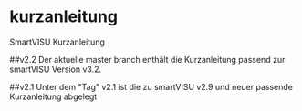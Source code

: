 # kurzanleitung
SmartVISU Kurzanleitung

##v2.2 
Der aktuelle master branch enthält die Kurzanleitung passend zur smartVISU Version v3.2.

##v2.1
Unter dem "Tag" v2.1 ist die zu smartVISU v2.9 und neuer passende Kurzanleitung abgelegt
